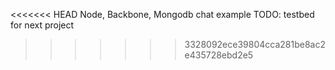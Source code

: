 <<<<<<< HEAD
Node, Backbone, Mongodb chat example
TODO: testbed for next project
>>>>>>> 3328092ece39804cca281be8ac2e435728ebd2e5
